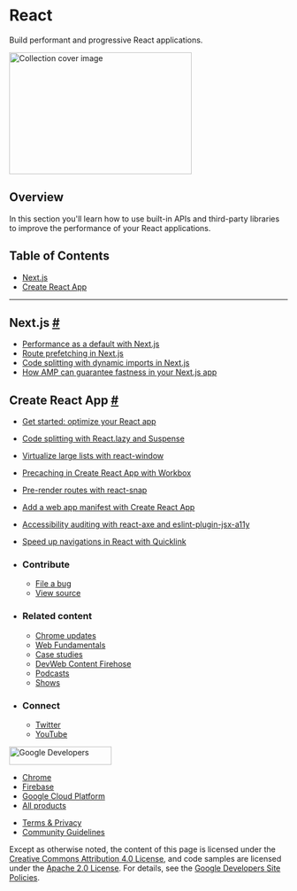 # React

Build performant and progressive React applications.

<img src="https://web-dev.imgix.net/image/jxu1OdD7LKOGIDU7jURMpSH2lyK2/3A9YgY1kQmaTmILXiF1k.svg" alt="Collection cover image" class="w-masthead-path__image" width="330" height="220" />

## Overview

In this section you'll learn how to use built-in APIs and third-party libraries to improve the performance of your React applications.

## Table of Contents

- <a href="#next.js" class="w-path-link">Next.js</a>
- <a href="#create-react-app" class="w-path-link">Create React App</a>

---

## Next.js <a href="#next.js" class="w-headline-link">#</a>

- <a href="/performance-as-a-default-with-nextjs/" class="w-path-link">Performance as a default with Next.js</a>
- <a href="/route-prefetching-in-nextjs/" class="w-path-link">Route prefetching in Next.js</a>
- <a href="/code-splitting-with-dynamic-imports-in-nextjs/" class="w-path-link">Code splitting with dynamic imports in Next.js</a>
- <a href="/how-amp-can-guarantee-fastness-in-your-nextjs-app/" class="w-path-link">How AMP can guarantee fastness in your Next.js app</a>

## Create React App <a href="#create-react-app" class="w-headline-link">#</a>

- <a href="/get-started-optimize-react/" class="w-path-link">Get started: optimize your React app</a>
- <a href="/code-splitting-suspense/" class="w-path-link">Code splitting with React.lazy and Suspense</a>
- <a href="/virtualize-long-lists-react-window/" class="w-path-link">Virtualize large lists with react-window</a>
- <a href="/precache-with-workbox-react/" class="w-path-link">Precaching in Create React App with Workbox</a>
- <a href="/prerender-with-react-snap/" class="w-path-link">Pre-render routes with react-snap</a>
- <a href="/add-manifest-react/" class="w-path-link">Add a web app manifest with Create React App</a>
- <a href="/accessibility-auditing-react/" class="w-path-link">Accessibility auditing with react-axe and eslint-plugin-jsx-a11y</a>
- <a href="/quicklink/" class="w-path-link">Speed up navigations in React with Quicklink</a>

- ### Contribute

  - <a href="https://github.com/GoogleChrome/web.dev/issues/new?assignees=&amp;labels=bug&amp;template=bug_report.md&amp;title=" class="w-footer__linkbox-link">File a bug</a>
  - <a href="https://github.com/googlechrome/web.dev" class="w-footer__linkbox-link">View source</a>

- ### Related content

  - <a href="https://blog.chromium.org/" class="w-footer__linkbox-link">Chrome updates</a>
  - <a href="https://developers.google.com/web/" class="w-footer__linkbox-link">Web Fundamentals</a>
  - <a href="https://developers.google.com/web/showcase/" class="w-footer__linkbox-link">Case studies</a>
  - <a href="https://devwebfeed.appspot.com/" class="w-footer__linkbox-link">DevWeb Content Firehose</a>
  - <a href="/podcasts/" class="w-footer__linkbox-link">Podcasts</a>
  - <a href="/shows/" class="w-footer__linkbox-link">Shows</a>

- ### Connect

  - <a href="https://www.twitter.com/ChromiumDev" class="w-footer__linkbox-link">Twitter</a>
  - <a href="https://www.youtube.com/user/ChromeDevelopers" class="w-footer__linkbox-link">YouTube</a>

<a href="https://developers.google.com/" class="w-footer__utility-logo-link"><img src="/images/lockup-color.png" alt="Google Developers" class="w-footer__utility-logo" width="185" height="33" /></a>

- <a href="https://developer.chrome.com/" class="w-footer__utility-link">Chrome</a>
- <a href="https://firebase.google.com/" class="w-footer__utility-link">Firebase</a>
- <a href="https://cloud.google.com/" class="w-footer__utility-link">Google Cloud Platform</a>
- <a href="https://developers.google.com/products" class="w-footer__utility-link">All products</a>

<!-- -->

- <a href="https://policies.google.com/" class="w-footer__utility-link">Terms &amp; Privacy</a>
- <a href="/community-guidelines/" class="w-footer__utility-link">Community Guidelines</a>

Except as otherwise noted, the content of this page is licensed under the [Creative Commons Attribution 4.0 License](https://creativecommons.org/licenses/by/4.0/), and code samples are licensed under the [Apache 2.0 License](https://www.apache.org/licenses/LICENSE-2.0). For details, see the [Google Developers Site Policies](https://developers.google.com/terms/site-policies).
